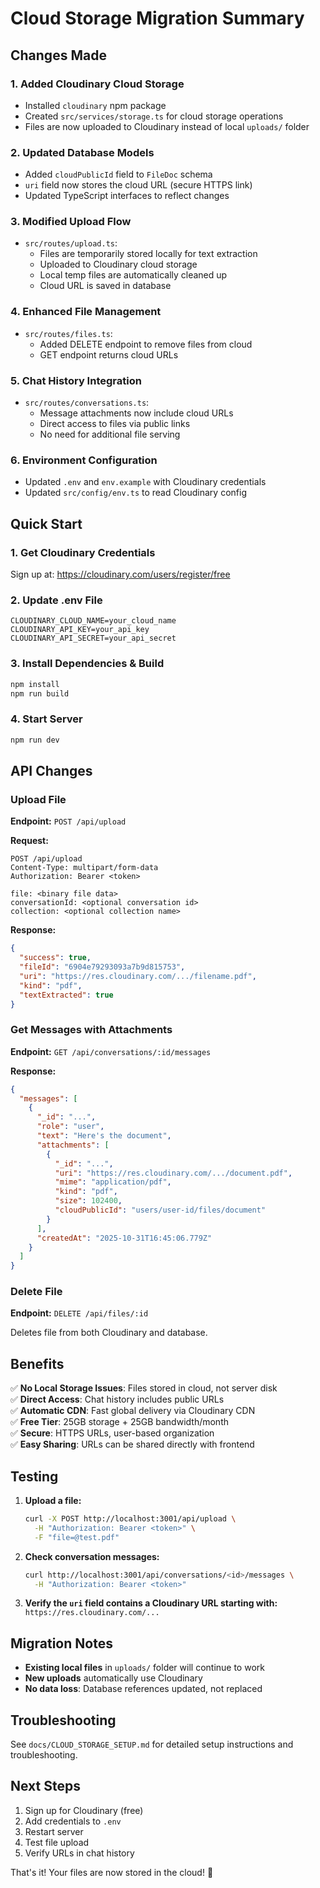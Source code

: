 # Cloud Storage Migration Summary

## Changes Made

### 1. **Added Cloudinary Cloud Storage**
   - Installed `cloudinary` npm package
   - Created `src/services/storage.ts` for cloud storage operations
   - Files are now uploaded to Cloudinary instead of local `uploads/` folder

### 2. **Updated Database Models**
   - Added `cloudPublicId` field to `FileDoc` schema
   - `uri` field now stores the cloud URL (secure HTTPS link)
   - Updated TypeScript interfaces to reflect changes

### 3. **Modified Upload Flow**
   - `src/routes/upload.ts`: 
     - Files are temporarily stored locally for text extraction
     - Uploaded to Cloudinary cloud storage
     - Local temp files are automatically cleaned up
     - Cloud URL is saved in database
   
### 4. **Enhanced File Management**
   - `src/routes/files.ts`:
     - Added DELETE endpoint to remove files from cloud
     - GET endpoint returns cloud URLs
   
### 5. **Chat History Integration**
   - `src/routes/conversations.ts`:
     - Message attachments now include cloud URLs
     - Direct access to files via public links
     - No need for additional file serving

### 6. **Environment Configuration**
   - Updated `.env` and `env.example` with Cloudinary credentials
   - Updated `src/config/env.ts` to read Cloudinary config

## Quick Start

### 1. Get Cloudinary Credentials
Sign up at: https://cloudinary.com/users/register/free

### 2. Update .env File
```env
CLOUDINARY_CLOUD_NAME=your_cloud_name
CLOUDINARY_API_KEY=your_api_key
CLOUDINARY_API_SECRET=your_api_secret
```

### 3. Install Dependencies & Build
```bash
npm install
npm run build
```

### 4. Start Server
```bash
npm run dev
```

## API Changes

### Upload File
**Endpoint:** `POST /api/upload`

**Request:**
```http
POST /api/upload
Content-Type: multipart/form-data
Authorization: Bearer <token>

file: <binary file data>
conversationId: <optional conversation id>
collection: <optional collection name>
```

**Response:**
```json
{
  "success": true,
  "fileId": "6904e79293093a7b9d815753",
  "uri": "https://res.cloudinary.com/.../filename.pdf",
  "kind": "pdf",
  "textExtracted": true
}
```

### Get Messages with Attachments
**Endpoint:** `GET /api/conversations/:id/messages`

**Response:**
```json
{
  "messages": [
    {
      "_id": "...",
      "role": "user",
      "text": "Here's the document",
      "attachments": [
        {
          "_id": "...",
          "uri": "https://res.cloudinary.com/.../document.pdf",
          "mime": "application/pdf",
          "kind": "pdf",
          "size": 102400,
          "cloudPublicId": "users/user-id/files/document"
        }
      ],
      "createdAt": "2025-10-31T16:45:06.779Z"
    }
  ]
}
```

### Delete File
**Endpoint:** `DELETE /api/files/:id`

Deletes file from both Cloudinary and database.

## Benefits

✅ **No Local Storage Issues**: Files stored in cloud, not server disk  
✅ **Direct Access**: Chat history includes public URLs  
✅ **Automatic CDN**: Fast global delivery via Cloudinary CDN  
✅ **Free Tier**: 25GB storage + 25GB bandwidth/month  
✅ **Secure**: HTTPS URLs, user-based organization  
✅ **Easy Sharing**: URLs can be shared directly with frontend  

## Testing

1. **Upload a file:**
   ```bash
   curl -X POST http://localhost:3001/api/upload \
     -H "Authorization: Bearer <token>" \
     -F "file=@test.pdf"
   ```

2. **Check conversation messages:**
   ```bash
   curl http://localhost:3001/api/conversations/<id>/messages \
     -H "Authorization: Bearer <token>"
   ```

3. **Verify the `uri` field contains a Cloudinary URL starting with:**
   `https://res.cloudinary.com/...`

## Migration Notes

- **Existing local files** in `uploads/` folder will continue to work
- **New uploads** automatically use Cloudinary
- **No data loss**: Database references updated, not replaced

## Troubleshooting

See `docs/CLOUD_STORAGE_SETUP.md` for detailed setup instructions and troubleshooting.

## Next Steps

1. Sign up for Cloudinary (free)
2. Add credentials to `.env`
3. Restart server
4. Test file upload
5. Verify URLs in chat history

That's it! Your files are now stored in the cloud! 🎉
